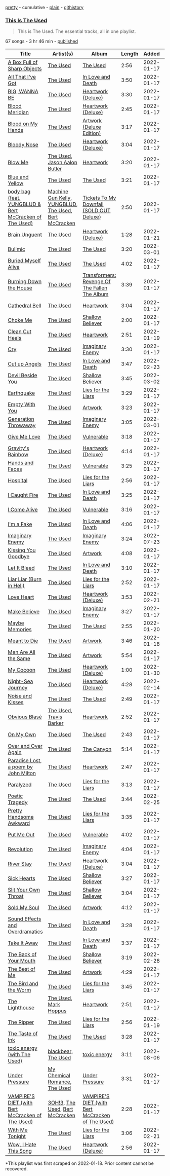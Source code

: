 [pretty](/playlists/pretty/37i9dQZF1DZ06evO2ZCBBm.md) - cumulative - [plain](/playlists/plain/37i9dQZF1DZ06evO2ZCBBm) - [githistory](https://github.githistory.xyz/mackorone/spotify-playlist-archive/blob/main/playlists/plain/37i9dQZF1DZ06evO2ZCBBm)

### [This Is The Used](https://open.spotify.com/playlist/37i9dQZF1DZ06evO2ZCBBm)

> This is The Used\. The essential tracks, all in one playlist.

67 songs - 3 hr 46 min - [published](https://open.spotify.com/playlist/3RSWdYQk2ESbtH2oh3V7bX)

| Title | Artist(s) | Album | Length | Added | Removed |
|---|---|---|---|---|---|
| [A Box Full of Sharp Objects](https://open.spotify.com/track/6IK1mlU9pJPPjkYD6jrRR5) | [The Used](https://open.spotify.com/artist/55VydwMyCuGcavwPuhutPL) | [The Used](https://open.spotify.com/album/57d5dFo7oN2yUyGfSKPrRv) | 2:56 | 2022-01-17 |  |
| [All That I've Got](https://open.spotify.com/track/6IxQ0PdozaZKch1m8tGCwb) | [The Used](https://open.spotify.com/artist/55VydwMyCuGcavwPuhutPL) | [In Love and Death](https://open.spotify.com/album/10Mw53MGdbK8KjIhBM0Wx2) | 3:50 | 2022-01-17 |  |
| [BIG, WANNA BE](https://open.spotify.com/track/0uUEGPZyZh4eVj7hP9gyf7) | [The Used](https://open.spotify.com/artist/55VydwMyCuGcavwPuhutPL) | [Heartwork \(Deluxe\)](https://open.spotify.com/album/4J2liOk0lc7aLArgpZE1So) | 3:30 | 2022-01-17 |  |
| [Blood Meridian](https://open.spotify.com/track/3mW52uoe0PI5XQIjs2Eaid) | [The Used](https://open.spotify.com/artist/55VydwMyCuGcavwPuhutPL) | [Heartwork \(Deluxe\)](https://open.spotify.com/album/4J2liOk0lc7aLArgpZE1So) | 2:45 | 2022-01-17 | 2022-08-08 |
| [Blood on My Hands](https://open.spotify.com/track/5hNeatT8kKThMjqGNi9SZk) | [The Used](https://open.spotify.com/artist/55VydwMyCuGcavwPuhutPL) | [Artwork \(Deluxe Edition\)](https://open.spotify.com/album/3998jgjlz1fvCo57NoN07p) | 3:17 | 2022-01-17 |  |
| [Bloody Nose](https://open.spotify.com/track/0RE910pA9ESzmm7kdbIEWD) | [The Used](https://open.spotify.com/artist/55VydwMyCuGcavwPuhutPL) | [Heartwork \(Deluxe\)](https://open.spotify.com/album/4J2liOk0lc7aLArgpZE1So) | 3:04 | 2022-01-17 |  |
| [Blow Me](https://open.spotify.com/track/1vS7jjy99wfMVVC9nzZtX1) | [The Used](https://open.spotify.com/artist/55VydwMyCuGcavwPuhutPL), [Jason Aalon Butler](https://open.spotify.com/artist/7fvTBshis8LPl6TrjnfOsl) | [Heartwork](https://open.spotify.com/album/7nuTopxM42gzBYG7iPbAGp) | 3:20 | 2022-01-17 |  |
| [Blue and Yellow](https://open.spotify.com/track/32GWSQbpg1Ea1MMvl8HN23) | [The Used](https://open.spotify.com/artist/55VydwMyCuGcavwPuhutPL) | [The Used](https://open.spotify.com/album/57d5dFo7oN2yUyGfSKPrRv) | 3:21 | 2022-01-17 |  |
| [body bag \(feat\. YUNGBLUD & Bert McCracken of The Used\)](https://open.spotify.com/track/0NZrY7Lc9g6V03hxRpfToV) | [Machine Gun Kelly](https://open.spotify.com/artist/6TIYQ3jFPwQSRmorSezPxX), [YUNGBLUD](https://open.spotify.com/artist/6Ad91Jof8Niiw0lGLLi3NW), [The Used](https://open.spotify.com/artist/55VydwMyCuGcavwPuhutPL), [Bert McCracken](https://open.spotify.com/artist/6ulyIBuifBzU35RsvFZIx0) | [Tickets To My Downfall \(SOLD OUT Deluxe\)](https://open.spotify.com/album/13lMLnHs5qsmm687oRc3VC) | 2:50 | 2022-01-17 |  |
| [Brain Unguent](https://open.spotify.com/track/6YYVHAMbXOyQSgFtSYYRsW) | [The Used](https://open.spotify.com/artist/55VydwMyCuGcavwPuhutPL) | [Heartwork \(Deluxe\)](https://open.spotify.com/album/4J2liOk0lc7aLArgpZE1So) | 1:28 | 2022-01-21 | 2022-03-31 |
| [Bulimic](https://open.spotify.com/track/7F3siFl1KHijy9icZP3Idd) | [The Used](https://open.spotify.com/artist/55VydwMyCuGcavwPuhutPL) | [The Used](https://open.spotify.com/album/57d5dFo7oN2yUyGfSKPrRv) | 3:20 | 2022-03-01 | 2022-07-26 |
| [Buried Myself Alive](https://open.spotify.com/track/746bHsY27aWTMYpoxqECOm) | [The Used](https://open.spotify.com/artist/55VydwMyCuGcavwPuhutPL) | [The Used](https://open.spotify.com/album/57d5dFo7oN2yUyGfSKPrRv) | 4:02 | 2022-01-17 |  |
| [Burning Down the House](https://open.spotify.com/track/0rzLLXjpITMF8FyBycxwgM) | [The Used](https://open.spotify.com/artist/55VydwMyCuGcavwPuhutPL) | [Transformers: Revenge Of The Fallen The Album](https://open.spotify.com/album/1fqibtpI0bwD73uQGeEnhn) | 3:39 | 2022-01-17 |  |
| [Cathedral Bell](https://open.spotify.com/track/55P8hiMTFfvmTXWlB16seg) | [The Used](https://open.spotify.com/artist/55VydwMyCuGcavwPuhutPL) | [Heartwork](https://open.spotify.com/album/7nuTopxM42gzBYG7iPbAGp) | 3:04 | 2022-01-17 |  |
| [Choke Me](https://open.spotify.com/track/1oditvPc1cjhCleCocVlhu) | [The Used](https://open.spotify.com/artist/55VydwMyCuGcavwPuhutPL) | [Shallow Believer](https://open.spotify.com/album/1x5yyz6449G5rrSqZA2qnU) | 2:00 | 2022-01-17 |  |
| [Clean Cut Heals](https://open.spotify.com/track/1PAX9ynnphRVTW90f7cRnl) | [The Used](https://open.spotify.com/artist/55VydwMyCuGcavwPuhutPL) | [Heartwork](https://open.spotify.com/album/7nuTopxM42gzBYG7iPbAGp) | 2:51 | 2022-01-19 | 2022-08-01 |
| [Cry](https://open.spotify.com/track/7jKziCSFvitg68mOsTd7RL) | [The Used](https://open.spotify.com/artist/55VydwMyCuGcavwPuhutPL) | [Imaginary Enemy](https://open.spotify.com/album/2UMvo9uU74jGUArNX7C7qT) | 3:30 | 2022-01-17 |  |
| [Cut up Angels](https://open.spotify.com/track/7akKg3nBKORcCNCd7Hwzek) | [The Used](https://open.spotify.com/artist/55VydwMyCuGcavwPuhutPL) | [In Love and Death](https://open.spotify.com/album/10Mw53MGdbK8KjIhBM0Wx2) | 3:47 | 2022-02-23 |  |
| [Devil Beside You](https://open.spotify.com/track/3lv9uDBvn4H2hePDrtgG0K) | [The Used](https://open.spotify.com/artist/55VydwMyCuGcavwPuhutPL) | [Shallow Believer](https://open.spotify.com/album/1x5yyz6449G5rrSqZA2qnU) | 3:45 | 2022-03-02 | 2022-06-15 |
| [Earthquake](https://open.spotify.com/track/6yvlln6XHkgcZzKxMelh1X) | [The Used](https://open.spotify.com/artist/55VydwMyCuGcavwPuhutPL) | [Lies for the Liars](https://open.spotify.com/album/2UTLJA4Rxsth81uNh4Q6ox) | 3:29 | 2022-01-17 |  |
| [Empty With You](https://open.spotify.com/track/7caJcFZTtLzy0ZSol1AXKH) | [The Used](https://open.spotify.com/artist/55VydwMyCuGcavwPuhutPL) | [Artwork](https://open.spotify.com/album/0jfPsx2EKO0kvWcuYGNNTI) | 3:23 | 2022-01-17 |  |
| [Generation Throwaway](https://open.spotify.com/track/3h7413CpAUx1ZhrI1zQizA) | [The Used](https://open.spotify.com/artist/55VydwMyCuGcavwPuhutPL) | [Imaginary Enemy](https://open.spotify.com/album/2UMvo9uU74jGUArNX7C7qT) | 3:05 | 2022-03-01 |  |
| [Give Me Love](https://open.spotify.com/track/6taJ6bkT6aiy0cEO3bSfSd) | [The Used](https://open.spotify.com/artist/55VydwMyCuGcavwPuhutPL) | [Vulnerable](https://open.spotify.com/album/4Onu4JUb8cK11LGvVOZ4N8) | 3:18 | 2022-01-17 |  |
| [Gravity's Rainbow](https://open.spotify.com/track/7Cva9HwdG6d7zEnqrCHfSJ) | [The Used](https://open.spotify.com/artist/55VydwMyCuGcavwPuhutPL) | [Heartwork \(Deluxe\)](https://open.spotify.com/album/4J2liOk0lc7aLArgpZE1So) | 4:14 | 2022-01-17 |  |
| [Hands and Faces](https://open.spotify.com/track/08ekG1d4iNye5Zpwb6s9fV) | [The Used](https://open.spotify.com/artist/55VydwMyCuGcavwPuhutPL) | [Vulnerable](https://open.spotify.com/album/4Onu4JUb8cK11LGvVOZ4N8) | 3:25 | 2022-01-17 |  |
| [Hospital](https://open.spotify.com/track/6PSRgNVdVo7PeiDzOzzDsD) | [The Used](https://open.spotify.com/artist/55VydwMyCuGcavwPuhutPL) | [Lies for the Liars](https://open.spotify.com/album/2UTLJA4Rxsth81uNh4Q6ox) | 2:56 | 2022-01-17 |  |
| [I Caught Fire](https://open.spotify.com/track/6z2Fx4b0hjqLdsJQOrNxbM) | [The Used](https://open.spotify.com/artist/55VydwMyCuGcavwPuhutPL) | [In Love and Death](https://open.spotify.com/album/10Mw53MGdbK8KjIhBM0Wx2) | 3:25 | 2022-01-17 |  |
| [I Come Alive](https://open.spotify.com/track/006JXPV4FsK49ehd5lrWYG) | [The Used](https://open.spotify.com/artist/55VydwMyCuGcavwPuhutPL) | [Vulnerable](https://open.spotify.com/album/4Onu4JUb8cK11LGvVOZ4N8) | 3:16 | 2022-01-17 |  |
| [I'm a Fake](https://open.spotify.com/track/5li1sKlA0UhTk2rY0JIVUv) | [The Used](https://open.spotify.com/artist/55VydwMyCuGcavwPuhutPL) | [In Love and Death](https://open.spotify.com/album/10Mw53MGdbK8KjIhBM0Wx2) | 4:06 | 2022-01-17 |  |
| [Imaginary Enemy](https://open.spotify.com/track/7cXA3gMSOBxqBbqpNHZWrE) | [The Used](https://open.spotify.com/artist/55VydwMyCuGcavwPuhutPL) | [Imaginary Enemy](https://open.spotify.com/album/2UMvo9uU74jGUArNX7C7qT) | 3:24 | 2022-07-23 | 2022-07-25 |
| [Kissing You Goodbye](https://open.spotify.com/track/1GD14FW1m3XP8596se9WBk) | [The Used](https://open.spotify.com/artist/55VydwMyCuGcavwPuhutPL) | [Artwork](https://open.spotify.com/album/0jfPsx2EKO0kvWcuYGNNTI) | 4:08 | 2022-01-17 |  |
| [Let It Bleed](https://open.spotify.com/track/5kbXvXRsxSe6IzRpIFeURw) | [The Used](https://open.spotify.com/artist/55VydwMyCuGcavwPuhutPL) | [In Love and Death](https://open.spotify.com/album/10Mw53MGdbK8KjIhBM0Wx2) | 3:10 | 2022-01-17 |  |
| [Liar Liar \(Burn in Hell\)](https://open.spotify.com/track/68A7cJ9HuOOwrilOhwOW5D) | [The Used](https://open.spotify.com/artist/55VydwMyCuGcavwPuhutPL) | [Lies for the Liars](https://open.spotify.com/album/2UTLJA4Rxsth81uNh4Q6ox) | 2:52 | 2022-01-17 |  |
| [Love Heart](https://open.spotify.com/track/2S0zGdkdWlrLavuAhMY3Ku) | [The Used](https://open.spotify.com/artist/55VydwMyCuGcavwPuhutPL) | [Heartwork \(Deluxe\)](https://open.spotify.com/album/4J2liOk0lc7aLArgpZE1So) | 3:53 | 2022-02-21 | 2022-02-23 |
| [Make Believe](https://open.spotify.com/track/7xoPwaMWYFsuL4NsmVpB7i) | [The Used](https://open.spotify.com/artist/55VydwMyCuGcavwPuhutPL) | [Imaginary Enemy](https://open.spotify.com/album/2UMvo9uU74jGUArNX7C7qT) | 3:27 | 2022-01-17 |  |
| [Maybe Memories](https://open.spotify.com/track/4I4uCtlWg6I7OyuGZE4wqn) | [The Used](https://open.spotify.com/artist/55VydwMyCuGcavwPuhutPL) | [The Used](https://open.spotify.com/album/57d5dFo7oN2yUyGfSKPrRv) | 2:55 | 2022-01-20 | 2022-02-24 |
| [Meant to Die](https://open.spotify.com/track/3Fyq5OUycByql5TURYfBMs) | [The Used](https://open.spotify.com/artist/55VydwMyCuGcavwPuhutPL) | [Artwork](https://open.spotify.com/album/0jfPsx2EKO0kvWcuYGNNTI) | 3:46 | 2022-01-18 | 2022-08-07 |
| [Men Are All the Same](https://open.spotify.com/track/7fLHdD5ONsHXtP7u8m11tI) | [The Used](https://open.spotify.com/artist/55VydwMyCuGcavwPuhutPL) | [Artwork](https://open.spotify.com/album/0jfPsx2EKO0kvWcuYGNNTI) | 5:54 | 2022-01-17 |  |
| [My Cocoon](https://open.spotify.com/track/4eHZTkPNMpF4wDjA6myGGA) | [The Used](https://open.spotify.com/artist/55VydwMyCuGcavwPuhutPL) | [Heartwork \(Deluxe\)](https://open.spotify.com/album/4J2liOk0lc7aLArgpZE1So) | 1:00 | 2022-01-30 | 2022-02-01 |
| [Night\-Sea Journey](https://open.spotify.com/track/4S61z1zbkoyFOrkt2XqYIZ) | [The Used](https://open.spotify.com/artist/55VydwMyCuGcavwPuhutPL) | [Heartwork \(Deluxe\)](https://open.spotify.com/album/4J2liOk0lc7aLArgpZE1So) | 4:28 | 2022-02-14 | 2022-07-10 |
| [Noise and Kisses](https://open.spotify.com/track/3J0cTSuhrsoG9lY2AonjmH) | [The Used](https://open.spotify.com/artist/55VydwMyCuGcavwPuhutPL) | [The Used](https://open.spotify.com/album/57d5dFo7oN2yUyGfSKPrRv) | 2:49 | 2022-01-17 | 2022-08-06 |
| [Obvious Blasé](https://open.spotify.com/track/6uconLlN5bCZsWYZDcaty4) | [The Used](https://open.spotify.com/artist/55VydwMyCuGcavwPuhutPL), [Travis Barker](https://open.spotify.com/artist/4exLIFE8sISLr28sqG1qNX) | [Heartwork](https://open.spotify.com/album/7nuTopxM42gzBYG7iPbAGp) | 2:52 | 2022-01-17 | 2022-08-08 |
| [On My Own](https://open.spotify.com/track/3hccRLElirZOGOTHfCbg9p) | [The Used](https://open.spotify.com/artist/55VydwMyCuGcavwPuhutPL) | [The Used](https://open.spotify.com/album/57d5dFo7oN2yUyGfSKPrRv) | 2:43 | 2022-01-17 |  |
| [Over and Over Again](https://open.spotify.com/track/4tLJlbnRoUz8BOfy2Xcsgk) | [The Used](https://open.spotify.com/artist/55VydwMyCuGcavwPuhutPL) | [The Canyon](https://open.spotify.com/album/2hqtN1MEtZFZTQZ4XwjoMe) | 5:14 | 2022-01-17 |  |
| [Paradise Lost, a poem by John Milton](https://open.spotify.com/track/0brRAViWRg60fyrCynTPxl) | [The Used](https://open.spotify.com/artist/55VydwMyCuGcavwPuhutPL) | [Heartwork](https://open.spotify.com/album/7nuTopxM42gzBYG7iPbAGp) | 2:47 | 2022-01-17 |  |
| [Paralyzed](https://open.spotify.com/track/7I106tELU6iawFLUJcBUx5) | [The Used](https://open.spotify.com/artist/55VydwMyCuGcavwPuhutPL) | [Lies for the Liars](https://open.spotify.com/album/2UTLJA4Rxsth81uNh4Q6ox) | 3:13 | 2022-01-17 |  |
| [Poetic Tragedy](https://open.spotify.com/track/58sdfzX722CMoU7m0s5dUi) | [The Used](https://open.spotify.com/artist/55VydwMyCuGcavwPuhutPL) | [The Used](https://open.spotify.com/album/57d5dFo7oN2yUyGfSKPrRv) | 3:44 | 2022-02-25 |  |
| [Pretty Handsome Awkward](https://open.spotify.com/track/77BfOPXhlnNaSbg647qkx2) | [The Used](https://open.spotify.com/artist/55VydwMyCuGcavwPuhutPL) | [Lies for the Liars](https://open.spotify.com/album/2UTLJA4Rxsth81uNh4Q6ox) | 3:35 | 2022-01-17 |  |
| [Put Me Out](https://open.spotify.com/track/6XcLXKshSwwbShcndUY1Kh) | [The Used](https://open.spotify.com/artist/55VydwMyCuGcavwPuhutPL) | [Vulnerable](https://open.spotify.com/album/4Onu4JUb8cK11LGvVOZ4N8) | 4:02 | 2022-01-17 |  |
| [Revolution](https://open.spotify.com/track/3er2yurebKOKZJR6H3IFTo) | [The Used](https://open.spotify.com/artist/55VydwMyCuGcavwPuhutPL) | [Imaginary Enemy](https://open.spotify.com/album/2UMvo9uU74jGUArNX7C7qT) | 4:04 | 2022-01-17 |  |
| [River Stay](https://open.spotify.com/track/2PDjw1dzFPDBBUV1uXZ4KV) | [The Used](https://open.spotify.com/artist/55VydwMyCuGcavwPuhutPL) | [Heartwork \(Deluxe\)](https://open.spotify.com/album/4J2liOk0lc7aLArgpZE1So) | 3:04 | 2022-01-17 |  |
| [Sick Hearts](https://open.spotify.com/track/3unplKLGy9fffR2HDbMWTa) | [The Used](https://open.spotify.com/artist/55VydwMyCuGcavwPuhutPL) | [Shallow Believer](https://open.spotify.com/album/1x5yyz6449G5rrSqZA2qnU) | 3:27 | 2022-01-17 |  |
| [Slit Your Own Throat](https://open.spotify.com/track/1j8b6BNsHXaAImvIocZqHn) | [The Used](https://open.spotify.com/artist/55VydwMyCuGcavwPuhutPL) | [Shallow Believer](https://open.spotify.com/album/1x5yyz6449G5rrSqZA2qnU) | 3:04 | 2022-01-17 |  |
| [Sold My Soul](https://open.spotify.com/track/68mlXME4DllvQgMbSsSimc) | [The Used](https://open.spotify.com/artist/55VydwMyCuGcavwPuhutPL) | [Artwork](https://open.spotify.com/album/0jfPsx2EKO0kvWcuYGNNTI) | 4:12 | 2022-01-17 |  |
| [Sound Effects and Overdramatics](https://open.spotify.com/track/4dlyVQH6YlWuOOF2HZAFoz) | [The Used](https://open.spotify.com/artist/55VydwMyCuGcavwPuhutPL) | [In Love and Death](https://open.spotify.com/album/10Mw53MGdbK8KjIhBM0Wx2) | 3:28 | 2022-01-17 | 2022-08-08 |
| [Take It Away](https://open.spotify.com/track/2PzjnmkdMr6eOkFwQgqmyC) | [The Used](https://open.spotify.com/artist/55VydwMyCuGcavwPuhutPL) | [In Love and Death](https://open.spotify.com/album/10Mw53MGdbK8KjIhBM0Wx2) | 3:37 | 2022-01-17 |  |
| [The Back of Your Mouth](https://open.spotify.com/track/3Ua3QeckMlbTSUKphKtdFt) | [The Used](https://open.spotify.com/artist/55VydwMyCuGcavwPuhutPL) | [Shallow Believer](https://open.spotify.com/album/1x5yyz6449G5rrSqZA2qnU) | 3:19 | 2022-02-28 | 2022-05-27 |
| [The Best of Me](https://open.spotify.com/track/5bum8mmmDUVUAhgsz69TfA) | [The Used](https://open.spotify.com/artist/55VydwMyCuGcavwPuhutPL) | [Artwork](https://open.spotify.com/album/0jfPsx2EKO0kvWcuYGNNTI) | 4:29 | 2022-01-17 |  |
| [The Bird and the Worm](https://open.spotify.com/track/6tKky3l379dnGe7F85ztrJ) | [The Used](https://open.spotify.com/artist/55VydwMyCuGcavwPuhutPL) | [Lies for the Liars](https://open.spotify.com/album/2UTLJA4Rxsth81uNh4Q6ox) | 3:45 | 2022-01-17 |  |
| [The Lighthouse](https://open.spotify.com/track/5rnWJiqTb5mN5Cr3sKtxeU) | [The Used](https://open.spotify.com/artist/55VydwMyCuGcavwPuhutPL), [Mark Hoppus](https://open.spotify.com/artist/0FOYGJujASE1pCw5WNHf0g) | [Heartwork](https://open.spotify.com/album/7nuTopxM42gzBYG7iPbAGp) | 2:51 | 2022-01-17 |  |
| [The Ripper](https://open.spotify.com/track/0exqjhSWHO6SLsnEfhQI9J) | [The Used](https://open.spotify.com/artist/55VydwMyCuGcavwPuhutPL) | [Lies for the Liars](https://open.spotify.com/album/2UTLJA4Rxsth81uNh4Q6ox) | 2:56 | 2022-01-19 | 2022-08-07 |
| [The Taste of Ink](https://open.spotify.com/track/5jZ1Z2GFTf2gwmFc3qiUxs) | [The Used](https://open.spotify.com/artist/55VydwMyCuGcavwPuhutPL) | [The Used](https://open.spotify.com/album/57d5dFo7oN2yUyGfSKPrRv) | 3:28 | 2022-01-17 |  |
| [toxic energy \(with The Used\)](https://open.spotify.com/track/4DKSPhmxEn5gp9uPAMosVQ) | [blackbear](https://open.spotify.com/artist/2cFrymmkijnjDg9SS92EPM), [The Used](https://open.spotify.com/artist/55VydwMyCuGcavwPuhutPL) | [toxic energy](https://open.spotify.com/album/1m2hH5sMp7nZjmpQAYXhQI) | 3:11 | 2022-08-06 |  |
| [Under Pressure](https://open.spotify.com/track/4j08A1efdJcVINBHSmQKPS) | [My Chemical Romance](https://open.spotify.com/artist/7FBcuc1gsnv6Y1nwFtNRCb), [The Used](https://open.spotify.com/artist/55VydwMyCuGcavwPuhutPL) | [Under Pressure](https://open.spotify.com/album/3yeNEy2TFt4hvtQ6sRichS) | 3:31 | 2022-01-17 |  |
| [VAMPIRE'S DIET \(with Bert McCracken of The Used\)](https://open.spotify.com/track/78ITp8KLeHWvtjjf42LXck) | [3OH!3](https://open.spotify.com/artist/0FWzNDaEu9jdgcYTbcOa4F), [The Used](https://open.spotify.com/artist/55VydwMyCuGcavwPuhutPL), [Bert McCracken](https://open.spotify.com/artist/6ulyIBuifBzU35RsvFZIx0) | [VAMPIRE'S DIET \(with Bert McCracken of The Used\)](https://open.spotify.com/album/7zQFULxk2VKVXrCsOFlGHJ) | 2:28 | 2022-01-17 |  |
| [With Me Tonight](https://open.spotify.com/track/4oTxl0vSAvtBkX1v8jCrhn) | [The Used](https://open.spotify.com/artist/55VydwMyCuGcavwPuhutPL) | [Lies for the Liars](https://open.spotify.com/album/2UTLJA4Rxsth81uNh4Q6ox) | 3:06 | 2022-02-21 | 2022-04-20 |
| [Wow, I Hate This Song](https://open.spotify.com/track/552BP8WKoVwwnmwbm28h4i) | [The Used](https://open.spotify.com/artist/55VydwMyCuGcavwPuhutPL) | [Heartwork \(Deluxe\)](https://open.spotify.com/album/4J2liOk0lc7aLArgpZE1So) | 2:56 | 2022-01-17 |  |

\*This playlist was first scraped on 2022-01-18. Prior content cannot be recovered.
